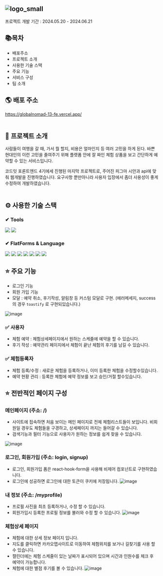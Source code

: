 ![logo_small](https://github.com/janyongs/Global-Nomad/assets/151440365/e79a77c5-7f4d-4e13-ad15-c737b2b42721)
-------
프로젝트 개발 기간 : 2024.05.20 - 2024.06.21

## 📚목차

- 배포주소
- 프로젝트 소개
- 사용한 기술 스택
- 주요 기능
- 서비스 구성
- 팀 소개

## 🌎 배포 주소
https://globalnomad-13-fe.vercel.app/
<br>
<br>

## 📝 프로젝트 소개
사람들이 여행을 갈 때, 가서 뭘 할지, 비용은 얼마인지 등 여러 고민을 하게 된다. 바쁜 현대인의 이런 고민을 줄여주기 위해 플랫폼 안에 잘 짜인 체험 상품을 보고 간단하게 예약할 수 있는 서비스입니다.

코드잇 포론트엔드 4기에세 진행된 마지막 프로젝트로, 주어진 피그마 시안과 api에 맞춰 웹개발을 진행하였습니다. 
요구사항 뿐만아니라 사용자 입장에서 좀더 사용성이 좋게 수정하여 개발하였습니다.
<br>
<br>
## ⚙ 사용한 기술 스택
### ✔ Tools
<img src="https://img.shields.io/badge/figma-F24E1E?style=for-the-badge&logo=figma&logoColor=white"> <img src="https://img.shields.io/badge/github-181717?style=for-the-badge&logo=github&logoColor=white"> 

### ✔ FlatForms & Language
<img src="https://img.shields.io/badge/javascript-F7DF1E?style=for-the-badge&logo=javascript&logoColor=white"> <img src="https://img.shields.io/badge/nextJs-000000?style=for-the-badge&logo=Next.js&logoColor=white"> <img src="https://img.shields.io/badge/Tailwind CSS-06B6D4?style=for-the-badge&logo=tailwindcss&logoColor=white"> <img src="https://img.shields.io/badge/Axios-56A9EE?style=for-the-badge&logo=axios&logoColor=white">
 <img src="https://img.shields.io/badge/React-61DAFB?style=for-the-badge&logo=React&logoColor=white"> <img src="https://img.shields.io/badge/reactquery-FF4154?style=for-the-badge&logo=reactquery&logoColor=white"> <img src="https://img.shields.io/badge/typescript-3178C6?style=for-the-badge&logo=typescript&logoColor=white">
<br>

## ⭐ 주요 기능

- 로그인 기능
- 회원 가입 기능
- 모달 : 예약 취소, 후기작성, 알림창 등 커스텀 모달로 구현. (에러메세지, success의 경우 `toastify` 로 구현되있습니다.)

![image](https://github.com/janyongs/Global-Nomad/assets/151440365/c644f548-dc98-4792-a825-8c2129f06d69)

### ✅ 사용자
- 체험 예약 : 체험상세페이지에서 원하는 스케줄에 예약을 할 수 있습니다.
- 후기 작성 : 예약관리 페이지에서 체험이 끝난 체험의 후기를 남길 수 있습니다.
  
### ✅ 체험등록자
- 체험 등록/수정 : 새로운 체험을 등록하거나, 이미 등록한 체험을 수정할수있습니다.
- 예약 현황 관리 : 등록한 체험에 예약 정보를 보고 승인/거절 할수있습니다.

## ⭐ 전반적인 페이지 구성
### 메인페이지 (주소: /)
- 사이트에 접속하면 처음 보이는 메인 페이지로 전체 체험리스트들이 보입니다. 비회원일 경우도 체험들을 구경하고, 상세페이지 까지는 들어갈 수 있습니다.
- 검색기능과 필터 기능으로 사용자가 원하는 정보를 쉽게 찾을 수 있습니다.

![image](https://github.com/janyongs/Global-Nomad/assets/151440365/e61d6a17-b16b-44fb-a767-16ffa3d2c82a)

### 로그인, 회원가입 (주소: login, signup)
- 로그인, 회원가입 폼은 react-hook-form을 사용해 비제어 컴포넌트로 구현하였습니다.
- 로그인에 성공하면 로그인에 대한 토큰이 쿠키에 저장됩니다.
![image](https://github.com/janyongs/Global-Nomad/assets/151440365/bb362dc3-6e38-40ba-ab59-2fde1b0e14a2)

### 내 정보 (주소: /myprofile)
- 프로필 사진을 최초 등록하거나, 수정 할 수 있습니다.
- 회원가입시 등록한 프로필 정보를 불러와 수정 할 수 있습니다.
![image](https://github.com/janyongs/Global-Nomad/assets/151440365/2b4b69e6-05f5-4847-ae8c-aff80805bb65)

### 체험상세 페이지
- 체험에 대한 상세 정보 페이지 입니다.
- 지도를 클릭하면 카카오맵사이트로 이동하여 체험위치를 보거나 길찾기를 사용 할 수 있습니다.
- 캘린더에는 체험 스케줄이 있는 날짜가 표시되어 있으며 시간과 인원수를 체크 후 예약이 가능합니다.
- 체험에 대한 별점 후기를 볼 수 있습니다.
![image](https://github.com/janyongs/Global-Nomad/assets/151440365/70f745b1-85a6-45ba-a8c5-c9a48045d3a1)



